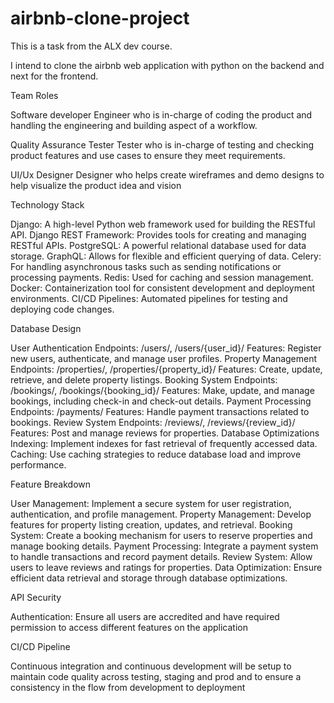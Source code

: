# airbnb-clone-project


This is a task from the ALX dev course. 

I intend to clone the airbnb web application with python on the backend and next for the frontend.

Team Roles

Software developer
Engineer who is in-charge of coding the product and handling the engineering and building aspect of a workflow.

Quality Assurance Tester 
Tester who is in-charge of testing and checking product features and use cases to ensure they meet requirements.

UI/Ux Designer 
Designer who helps create wireframes and demo designs to help visualize the product idea and vision

Technology Stack

Django: A high-level Python web framework used for building the RESTful API.
Django REST Framework: Provides tools for creating and managing RESTful APIs.
PostgreSQL: A powerful relational database used for data storage.
GraphQL: Allows for flexible and efficient querying of data.
Celery: For handling asynchronous tasks such as sending notifications or processing payments.
Redis: Used for caching and session management.
Docker: Containerization tool for consistent development and deployment environments.
CI/CD Pipelines: Automated pipelines for testing and deploying code changes.

Database Design 

User Authentication
Endpoints: /users/, /users/{user_id}/
Features: Register new users, authenticate, and manage user profiles.
Property Management
Endpoints: /properties/, /properties/{property_id}/
Features: Create, update, retrieve, and delete property listings.
Booking System
Endpoints: /bookings/, /bookings/{booking_id}/
Features: Make, update, and manage bookings, including check-in and check-out details.
Payment Processing
Endpoints: /payments/
Features: Handle payment transactions related to bookings.
Review System
Endpoints: /reviews/, /reviews/{review_id}/
Features: Post and manage reviews for properties.
Database Optimizations
Indexing: Implement indexes for fast retrieval of frequently accessed data.
Caching: Use caching strategies to reduce database load and improve performance.


Feature Breakdown

User Management: Implement a secure system for user registration, authentication, and profile management.
Property Management: Develop features for property listing creation, updates, and retrieval.
Booking System: Create a booking mechanism for users to reserve properties and manage booking details.
Payment Processing: Integrate a payment system to handle transactions and record payment details.
Review System: Allow users to leave reviews and ratings for properties.
Data Optimization: Ensure efficient data retrieval and storage through database optimizations.

API Security

Authentication: Ensure all users are accredited and have required permission to access different features on the application

CI/CD Pipeline

Continuous integration and continuous development will be setup to maintain code quality across testing, staging and prod and to ensure a consistency in the flow from development to deployment
